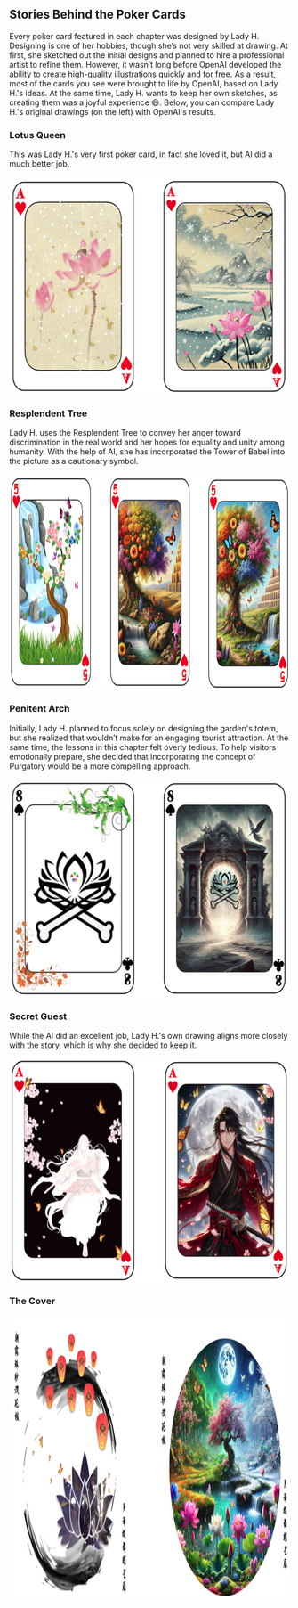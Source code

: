## Stories Behind the Poker Cards

Every poker card featured in each chapter was designed by Lady H. Designing is one of her hobbies, though she’s not very skilled at drawing. At first, she sketched out the initial designs and planned to hire a professional artist to refine them. However, it wasn’t long before OpenAI developed the ability to create high-quality illustrations quickly and for free. As a result, most of the cards you see were brought to life by OpenAI, based on Lady H.'s ideas. At the same time, Lady H. wants to keep her own sketches, as creating them was a joyful experience 😄. Below, you can compare Lady H.'s original drawings (on the left) with OpenAI's results.

### Lotus Queen
This was Lady H.'s very first poker card, in fact she loved it, but AI did a much better job.

<p>
<img align="center" src="https://github.com/lady-h-world/My_Garden/blob/main/images/Garden_Museum_images/lotus_queen_graph.png" width="626" height="393" />
</p>


### Resplendent Tree
Lady H. uses the Resplendent Tree to convey her anger toward discrimination in the real world and her hopes for equality and unity among humanity. With the help of AI, she has incorporated the Tower of Babel into the picture as a cautionary symbol.

<p>
<img align="center" src="https://github.com/lady-h-world/My_Garden/blob/main/images/Garden_Museum_images/resplendent_tree_graph.png" width="945" height="389" />
</p>


### Penitent Arch
Initially, Lady H. planned to focus solely on designing the garden's totem, but she realized that wouldn’t make for an engaging tourist attraction. At the same time, the lessons in this chapter felt overly tedious. To help visitors emotionally prepare, she decided that incorporating the concept of Purgatory would be a more compelling approach.

<p>
<img align="center" src="https://github.com/lady-h-world/My_Garden/blob/main/images/Garden_Museum_images/penitent_arch_graph.png" width="625" height="394" />
</p>


### Secret Guest
While the AI did an excellent job, Lady H.'s own drawing aligns more closely with the story, which is why she decided to keep it.

<p>
<img align="center" src="https://github.com/lady-h-world/My_Garden/blob/main/images/Garden_Museum_images/secret_guest_graph.png" width="647" height="404" />
</p>


### The Cover

<p>
<img align="center" src="https://github.com/lady-h-world/My_Garden/blob/main/images/Garden_Museum_images/cover_graph.png" width="1179" height="512" />
</p>
